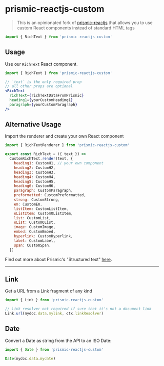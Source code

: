 # prismic-reactjs-custom

> This is an opinionated fork of [prismic-reactjs](https://github.com/prismicio/prismic-reactjs) that allows you to use custom React components instead of standard HTML tags

```js
import { RichText } from 'prismic-reactjs-custom'
```

## Usage

Use our `RichText` React component.

```jsx
import { RichText } from 'prismic-reactjs-custom'

// `text` is the only required prop
// all other props are optional
<RichText
  richText={richTextDataFromPrismic}
  heading1={yourCustomHeading1}
  paragraph={yourCustomParagraph}
/>
```

## Alternative Usage

Import the renderer and create your own React component

```js
import { RichTextRenderer } from 'prismic-reactjs-custom'

export const RichText = ({ text }) =>
  CustomRichText.render(text, {
    heading1: CustomH1, // your own component
    heading2: CustomH2,
    heading3: CustomH3,
    heading4: CustomH4,
    heading5: CustomH5,
    heading6: CustomH6,
    paragraph: CustomParagraph,
    preformatted: CustomPreformatted,
    strong: CustomStrong,
    em: CustomEm,
    listItem: CustomListItem,
    oListItem: CustomOListItem,
    list: CustomList,
    oList: CustomOList,
    image: CustomImage,
    embed: CustomEmbed,
    hyperlink: CustomHyperlink,
    label: CustomLabel,
    span: CustomSpan,
  })
```

Find out more about Prismic's "Structured text" [here](https://prismic.io/blog/structured-text-a-cleaner-way-to-deal-with-rich-text).

---

## Link

Get a URL from a Link fragment of any kind

```js
import { Link } from 'prismic-reactjs-custom'

// link resolver not required if sure that it's not a document link
Link.url(mydoc.data.mylink, ctx.linkResolver)
```

## Date

Convert a Date as string from the API to an ISO Date:

```js
import { Date } from 'prismic-reactjs-custom'

Date(mydoc.data.mydate)
```
